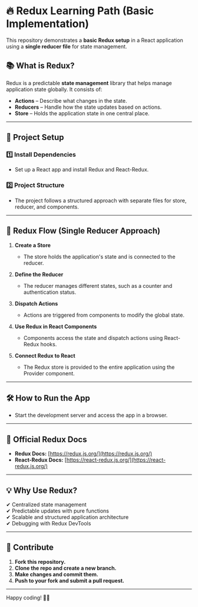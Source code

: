 # 🔥 Redux Learning Path (Basic Implementation)

This repository demonstrates a **basic Redux setup** in a React application using a **single reducer file** for state management.

## 📚 What is Redux?
Redux is a predictable **state management** library that helps manage application state globally. It consists of:  
- **Actions** – Describe what changes in the state.  
- **Reducers** – Handle how the state updates based on actions.  
- **Store** – Holds the application state in one central place.  

---

## 🚀 Project Setup

### 1️⃣ Install Dependencies  
- Set up a React app and install Redux and React-Redux.

### 2️⃣ Project Structure  
- The project follows a structured approach with separate files for store, reducer, and components.

---

## 📌 Redux Flow (Single Reducer Approach)

1. **Create a Store**  
   - The store holds the application's state and is connected to the reducer.  

2. **Define the Reducer**  
   - The reducer manages different states, such as a counter and authentication status.  

3. **Dispatch Actions**  
   - Actions are triggered from components to modify the global state.  

4. **Use Redux in React Components**  
   - Components access the state and dispatch actions using React-Redux hooks.  

5. **Connect Redux to React**  
   - The Redux store is provided to the entire application using the Provider component.  

---

## 🛠 How to Run the App
- Start the development server and access the app in a browser.

---

## 🔗 Official Redux Docs
- **Redux Docs:** [https://redux.js.org/](https://redux.js.org/)  
- **React-Redux Docs:** [https://react-redux.js.org/](https://react-redux.js.org/)  

---

## 💡 Why Use Redux?
✔ Centralized state management  
✔ Predictable updates with pure functions  
✔ Scalable and structured application architecture  
✔ Debugging with Redux DevTools  

---

## 📜 Contribute
1. **Fork this repository.**  
2. **Clone the repo and create a new branch.**  
3. **Make changes and commit them.**  
4. **Push to your fork and submit a pull request.**  

---

Happy coding! 🚀🔥  
